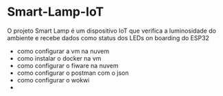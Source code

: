 # Smart-Lamp-IoT
O projeto Smart Lamp é um dispositivo IoT que verifica a luminosidade do ambiente e recebe dados como status dos LEDs on boarding do ESP32


- como configurar a vm na nuvem
- como instalar o docker na vm
- como configurar o fiware na nuvem
- como configurar o postman com o json
- como configurar o wokwi
- 

